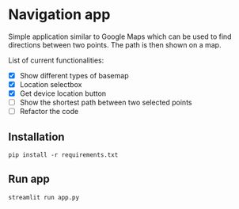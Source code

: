 # Navigation app

Simple application similar to Google Maps which can be used to find directions between two points. The path is then shown on a map.

List of current functionalities:

- [x] Show different types of basemap
- [x] Location selectbox
- [x] Get device location button   
- [ ] Show the shortest path between two selected points
- [ ] Refactor the code

## Installation
```
pip install -r requirements.txt
```

## Run app
```
streamlit run app.py
```
